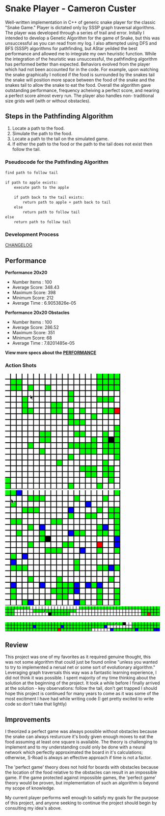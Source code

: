 # Snake Player - Cameron Custer #
Well-written implementation in C++ of generic snake player for the classic "Snake
Game." Player is dictated only by SSSP graph traversal algorithms. The player was
developed through a series of trail and error. Initally I intended to develop a
Genetic Algorithm for the game of Snake, but this was unsuccessful as you can
read from my log. I also attempted using DFS and BFS (SSSP) algorithms for
pathfinding, but AStar yeilded the best performance and allowed me to integrate
my own heuristic function. While the integration of the heuristic was
unsuccessful, the pathfinding algorithm has performed better than expected.
Behaviors evolved from the player which had not been accounted for in the code.
For example, upon watching the snake graphically I noticed if the food is
surrounded by the snakes tail the snake will position more space between the
food of the snake and the snakes tail to allow the snake to eat the food.
Overall the algorithm gave outstanding performance, frequency acheiving a perfect
score, and nearing a perfect score almost every run. The player also handles non-
traditional size grids well (with or without obstacles).

## Steps in the Pathfinding Algorithm ##
1. Locate a path to the food.
2. Simulate the path to the food.
3. Locate a path to the tail on the simulated game.
4. If either the path to the food or the path to the tail does not exist then
    follow the tail.
### Pseudocode for the Pathfinding Algorithm ###
```
find path to follow tail

if path to apple exists:
    execute path to the apple

    if path back to the tail exists:
        return path to apple + path back to tail
    else
        return path to follow tail
else
    return path to follow tail
```

### Development Process ###
[CHANGELOG](Log)

## Performance ##
**Performance 20x20**
- Number Items : 100
- Average Score: 348.43
- Maximum Score: 398
- Minimum Score: 212
- Average Time : 6.9053826e-05

**Performance 20x20 Obstacles**
- Number Items : 100
- Average Score: 286.52
- Maximum Score: 351
- Minimum Score: 68
- Average Time : 7.8201485e-05

**View more specs about the [PERFORMANCE](PERFORMANCE.md)**

### Action Shots ###
![Gif of snake player execution on 20x20 board](snake20x20.gif)
&nbsp; &nbsp; &nbsp; &nbsp; &nbsp; &nbsp; &nbsp; &nbsp; &nbsp; &nbsp;
![Gif of snake player with obstacles execution on 20x20 board](snakeObstacles20x20.gif)
&nbsp; &nbsp; &nbsp; &nbsp; &nbsp; &nbsp; &nbsp; &nbsp; &nbsp; &nbsp;
![Gif of snake player execution on 3x50 board](snake03x50.gif)
&nbsp; &nbsp; &nbsp; &nbsp; &nbsp; &nbsp; &nbsp; &nbsp; &nbsp; &nbsp;
![Gif of snake player with obstacles execution on 20x20 board](snakeObstacles03x50.gif)

## Review ##
This project was one of my favorites as it required genuine thought, this
was not some algorithm that could just be found online "unless you wanted
to try to implemented a nerual net or some sort of evolutionary algorithm."
Leveraging graph traversals this way was a fantastic learning experience,
I did not think it was possible. I spent majority of my time thinking about
the solution at the beginning of the project. It took a while before I
finally arrived at the solution -
key observations: follow the tail, don't get trapped
I should hope this project is continued for many years to come as it was
some of the most excitment I have had while writing code (I get pretty
excited to write code so don't take that lightly)

## Improvements ##
I theorized a perfect game was always possible without obstacles because the
snake can always resturcure it's body given enough moves to eat the food assuming
at least one square is available. The theory is challenging to implement and to
my understanding could only be done with a neural network which perfectly
approximated the board in it's calculations; otherwise, S-Road is always an
effective approach if time is not a factor.

The 'perfect game' theory does not hold for boards with obstacles because the
location of the food relative to the obstacles can result in an impossible game.
If the game protected against impossible games, the 'perfect game' theory would
be proven, but implementation of such an algorithm is beyond my scope of
knowledge.

My current player performs well enough to satisfy my goals for the purpose of
this project, and anyone seeking to continue the project should begin by
consulting my idea's above.
